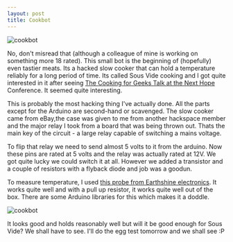 ```yaml
--- 
layout: post
title: Cookbot
---
```


![cookbot](http://1.bp.blogspot.com/_WNXP2eEZSdg/TTx2cA6WeLI/AAAAAAAAAxI/K71wynEncz0/s320/DSC_5434.jpg)


No, don't misread that (although a colleague of mine is working on something more 18 rated). This small bot is the beginning of (hopefully) even tastier meats. Its a hacked slow cooker that can hold a temperature reliably for a long period of time. Its called Sous Vide cooking and I got quite interested in it after seeing <a href="http://www.cookingforgeeks.com/blog/posts/video-of-my-talk-from-next-hope/">The Cooking for Geeks Talk at the Next Hope</a> Conference. It seemed quite interesting.


This is probably the most hacking thing I've actually done. All the parts except for the Arduino are second-hand or scavenged. The slow cooker came from eBay,the case was given to me from another hackspace member and the major relay I took from a board that was being thrown out. Thats the main key of the circuit - a large relay capable of switching a mains voltage.


To flip that relay we need to send almost 5 volts to it from the arduino. Now these pins are rated at 5 volts and the relay was actually rated at 12V. We got quite lucky we could switch it at all. However we added a transistor and a couple of resistors with a flyback diode and job was a goodun. 

To measure temperature, I used <a href="http://www.earthshineelectronics.com/18-ds18b20-digital-temperature-probe.html">this probe from Earthshine electronics</a>. It works quite well and with a pull up resistor, it works quite well out of the box. There are some Arduino libraries for this which makes it a doddle.


![cookbot](http://1.bp.blogspot.com/_WNXP2eEZSdg/TTx4HjBwmfI/AAAAAAAAAxQ/lAO_AW_lTRU/s320/mychart.png)


It looks good and holds reasonably well but will it be good enough for Sous Vide? We shall have to see. I'll do the egg test tomorrow and we shall see :P
